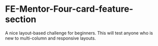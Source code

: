 # FE-Mentor-Four-card-feature-section
A nice layout-based challenge for beginners. This will test anyone who is new to multi-column and responsive layouts.
